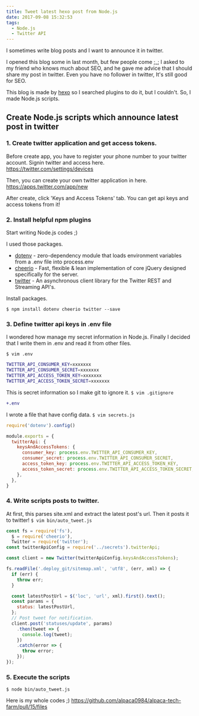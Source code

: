 ```yaml
---
title: Tweet latest hexo post from Node.js
date: 2017-09-08 15:32:53
tags:
  - Node.js
  - Twitter API
---
```


I sometimes write blog posts and I want to announce it in twitter.

I opened this blog some in last month, but few people come ;_;
I asked to my friend who knows much about SEO, and he gave me advice that I should share my post in twitter.
Even you have no follower in twitter, It's still good for SEO.

This blog is made by [hexo](https://hexo.io/) so I searched plugins to do it, but I couldn't.
So, I made Node.js scripts.

## Create Node.js scripts which announce latest post in twitter

### 1. Create twitter application and get access tokens.

Before create app, you have to register your phone number to your twitter account.
Signin twitter and access here.
https://twitter.com/settings/devices

Then, you can create your own twitter application in here.
https://apps.twitter.com/app/new

After create, click 'Keys and Access Tokens' tab.
You can get api keys and access tokens from it!

### 2. Install helpful npm plugins

Start writing Node.js codes ;)

I used those packages.
- [dotenv](https://www.npmjs.com/package/dotenv) - zero-dependency module that loads environment variables from a .env file into process.env
- [cheerio](https://www.npmjs.com/package/cheerio) - Fast, flexible & lean implementation of core jQuery designed specifically for the server.
- [twitter](https://www.npmjs.com/package/twitter) - An asynchronous client library for the Twitter REST and Streaming API's.

Install packages.
```console
$ npm install dotenv cheerio twitter --save
```

### 3. Define twitter api keys in .env file

I wondered how manage my secret information in Node.js.
Finally I decided that I write them in .env and read it from other files.

`$ vim .env`
```sh
TWITTER_API_CONSUMER_KEY=xxxxxxx
TWITTER_API_CONSUMER_SECRET=xxxxxxx
TWITTER_API_ACCESS_TOKEN_KEY=xxxxxxx
TWITTER_API_ACCESS_TOKEN_SECRET=xxxxxxx
```

This is secret information so I make git to ignore it.
`$ vim .gitignore`
```diff
+.env
```

I wrote a file that have config data.
`$ vim secrets.js`
```js
require('dotenv').config()

module.exports = {
  twitterApi: {
    keysAndAccessTokens: {
      consumer_key: process.env.TWITTER_API_CONSUMER_KEY,
      consumer_secret: process.env.TWITTER_API_CONSUMER_SECRET,
      access_token_key: process.env.TWITTER_API_ACCESS_TOKEN_KEY,
      access_token_secret: process.env.TWITTER_API_ACCESS_TOKEN_SECRET,
    },
  },
}
```

### 4. Write scripts posts to twitter.

At first, this parses site.xml and extract the latest post's url.
Then it posts it to twitter!
`$ vim bin/auto_tweet.js`
```js
const fs = require('fs'),
  $ = require('cheerio'),
  Twitter = require('twitter');
const twitterApiConfig = require('../secrets').twitterApi;

const client = new Twitter(twitterApiConfig.keysAndAccessTokens);

fs.readFile('.deploy_git/sitemap.xml', 'utf8', (err, xml) => {
  if (err) {
    throw err;
  }

  const latestPostUrl = $('loc', 'url', xml).first().text();
  const params = {
    status: latestPostUrl,
  };
  // Post tweet for notification.
  client.post('statuses/update', params)
    .then(tweet => {
      console.log(tweet);
    })
    .catch(error => {
      throw error;
    });
});
```

### 5. Execute the scripts

```console
$ node bin/auto_tweet.js
```

Here is my whole codes ;)
https://github.com/alpaca0984/alpaca-tech-farm/pull/15/files